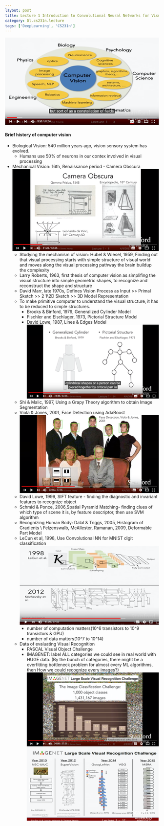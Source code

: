 ```yaml
---
layout: post
title: Lecture 1 Introduction to Convolutional Neural Networks for Visual Recognition
category: Dl.cs231n.lecture
tags: ['DeepLearning', 'CS231n']
---
```

![Range of Computer Vision](public\img\cs231n\lec1.computer_vision_range.png)

#### Brief history of computer vision

- Biological Vision: 540 million years ago, vision sensory system has evolved.
  - Humans use 50% of neurons in our contex involved in visual processing
- Mechanical Vision: 16th, Renaissance period - Camera Obscura
![Camera Obscura](public\img\cs231n\lec1.camera_obscura.png)
  - Studying the mechanism of vision: Hubel & Wiesel, 1959, Finding out that visual processing starts with simple structure of visual world and moves along the visual processing pathway the brain buildup the complexity
  - Larry Roberts, 1963, first thesis of computer vision as simplifing the visual structure into simple geometric shapes, to recognize and reconstruct the shape and structure
  - David Marr, late 1970s, Defines Vision Process as Input >> Primal Sketch >> 2 1\2D Sketch >> 3D Model Representation
  - To make primitive computer to understand the visual structure, it has to be reduced to simple structures.
    - Brooks & Binford, 1979, Generalized Cylinder Model
    - Fischler and Elschlager, 1973, Pictorial Structure Model
    - David Lowe, 1987, Lines & Edges Model
![How to reduce complex visual structure](public\img\cs231n\lec1.reducing_complex_structures_cylinder_vs_pictorial.PNG)
  - Shi & Malic, 1997, Using a Grapy Theory algorithm to obtain Image Segmentation
  - Viola & Jones, 2001, Face Detection using AdaBoost
![Face detection](public\img\cs231n\lec1.face_detection.PNG)
  - David Lowe, 1999, SIFT feature - finding the diagnostic and invariant features to recognize object
  - Schmid & Ponce, 2006,Spatial Pyramid Matching- finding clues of which type of scene it is, by feature descriptor, then use SVM algorithm
  - Recognizing Human Body: Dalal & Triggs, 2005, Histogram of Gradients \ Felzenswalb, McAllester, Ramanan, 2009, Deformable Part Model
  - LeCun et al, 1998, Use Convolutional NN for MNIST digit classification
![CNN](public\img\cs231n\lec1.LeCun_CNN.PNG)
    - number of computation matters(10^6 transistors to 10^9 transistors & GPU)
    - number of data matters(10^7 to 10^14)
  - Data of evaluating Visual Recognition
    - PASCAL Visual Object Challenge
    - IMAGENET: label ALL categories we could see in real world with HUGE data. (By the bunch of categories, there might be a overfitting bottleneck problem for almost every ML algorithms, then How we could recognize every images?)
![IMAGENET Classification Progress](public\img\cs231n\lec1.IMAGENET.PNG)
![IMAGENET Classification Progress](public\img\cs231n\lec1.IMAGENET_algos.PNG)